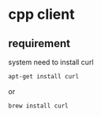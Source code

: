 # cpp client
## requirement
system need to install curl
```bash
apt-get install curl
```
or
```bash
brew install curl
```
